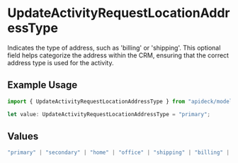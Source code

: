 # UpdateActivityRequestLocationAddressType

Indicates the type of address, such as 'billing' or 'shipping'. This optional field helps categorize the address within the CRM, ensuring that the correct address type is used for the activity.

## Example Usage

```typescript
import { UpdateActivityRequestLocationAddressType } from "apideck/models/components";

let value: UpdateActivityRequestLocationAddressType = "primary";
```

## Values

```typescript
"primary" | "secondary" | "home" | "office" | "shipping" | "billing" | "other"
```
